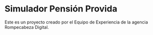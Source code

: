 # Simulador Pensión Provida

Este es un proyecto creado por el Equipo de Experiencia de la agencia Rompecabeza Digital.